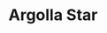 ---
title: Argolla Star
date: 
draft: false

# descripcion
description : Argolla microcubic con estrellita

materials: Plata 925

color: Plateado

dimensions: 2,4cm (largo)

code: 01-11-0075

type: "Aros"

categories: []

price: $3.390,00

# Images
# first image will be shown in the product page
images:
  # - image: "images/path_to_image"
  # La ubicacion de las imagenes es imagenes/Aros/Aros.Argollas/01-11-0075-argolla-star
  - image: "./images/aros/argollas/01-11-0075-argolla-microcubic-con-estrellita_a.JPG"
  - image: "./images/aros/argollas/01-11-0075-argolla-microcubic-con-estrellita_b.JPG"
---